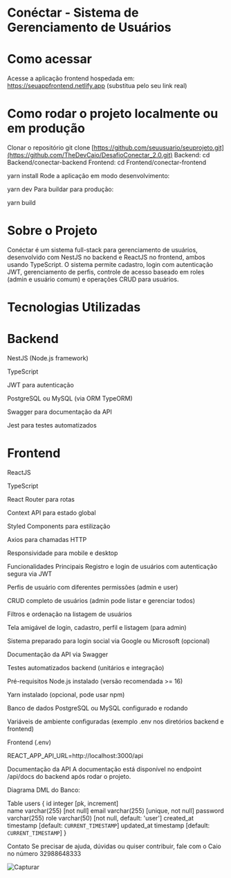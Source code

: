# Conéctar - Sistema de Gerenciamento de Usuários
# Como acessar

Acesse a aplicação frontend hospedada em:
https://seuappfrontend.netlify.app (substitua pelo seu link real)

# Como rodar o projeto localmente ou em produção

Clonar o repositório
git clone [https://github.com/seuusuario/seuprojeto.git](https://github.com/TheDevCaio/DesafioConectar_2.0.git)
Backend: cd Backend/conectar-backend 
Frontend: cd Frontend/conectar-frontend

yarn install
Rode a aplicação em modo desenvolvimento:

yarn dev
Para buildar para produção:

yarn build

# Sobre o Projeto
Conéctar é um sistema full-stack para gerenciamento de usuários, desenvolvido com NestJS no backend e ReactJS no frontend, ambos usando TypeScript. O sistema permite cadastro, login com autenticação JWT, gerenciamento de perfis, controle de acesso baseado em roles (admin e usuário comum) e operações CRUD para usuários.

# Tecnologias Utilizadas

# Backend

NestJS (Node.js framework)

TypeScript

JWT para autenticação

PostgreSQL ou MySQL (via ORM TypeORM)

Swagger para documentação da API

Jest para testes automatizados

# Frontend

ReactJS

TypeScript

React Router para rotas

Context API para estado global

Styled Components para estilização

Axios para chamadas HTTP

Responsividade para mobile e desktop

Funcionalidades Principais
Registro e login de usuários com autenticação segura via JWT

Perfis de usuário com diferentes permissões (admin e user)

CRUD completo de usuários (admin pode listar e gerenciar todos)

Filtros e ordenação na listagem de usuários

Tela amigável de login, cadastro, perfil e listagem (para admin)

Sistema preparado para login social via Google ou Microsoft (opcional)

Documentação da API via Swagger

Testes automatizados backend (unitários e integração)

Pré-requisitos
Node.js instalado (versão recomendada >= 16)

Yarn instalado (opcional, pode usar npm)

Banco de dados PostgreSQL ou MySQL configurado e rodando

Variáveis de ambiente configuradas (exemplo .env nos diretórios backend e frontend)

Frontend (.env)

REACT_APP_API_URL=http://localhost:3000/api

Documentação da API
A documentação está disponível no endpoint /api/docs do backend após rodar o projeto.

Diagrama DML do Banco: 

Table users {
  id integer [pk, increment]   
  name varchar(255) [not null]
  email varchar(255) [unique, not null]
  password varchar(255)
  role varchar(50) [not null, default: 'user']
  created_at timestamp [default: `CURRENT_TIMESTAMP`]
  updated_at timestamp [default: `CURRENT_TIMESTAMP`]
}

Contato
Se precisar de ajuda, dúvidas ou quiser contribuir, fale com o Caio no número 32988648333


![Capturar](https://github.com/user-attachments/assets/1741196f-b53b-4f52-9780-a1814bf10134)

